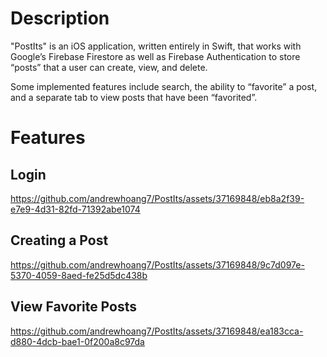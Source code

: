 # Description
"PostIts" is an iOS application, written entirely in Swift, that works with Google’s Firebase Firestore as well as Firebase Authentication to store “posts” that a user can create, view, and delete. 

Some implemented features include search, the ability to “favorite” a post, and a separate tab to view posts that have been “favorited”. 

# Features

## Login

https://github.com/andrewhoang7/PostIts/assets/37169848/eb8a2f39-e7e9-4d31-82fd-71392abe1074

## Creating a Post


https://github.com/andrewhoang7/PostIts/assets/37169848/9c7d097e-5370-4059-8aed-fe25d5dc438b


## View Favorite Posts


https://github.com/andrewhoang7/PostIts/assets/37169848/ea183cca-d880-4dcb-bae1-0f200a8c97da

